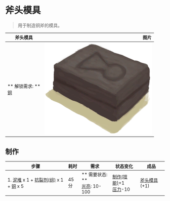 # 斧头模具  
> 用于制造铜斧的模具。  
  
  斧头模具  |   图片   
 ----  |  ----:   
 ** 解锁需求: **<br>[铜](Copper.md)  |  ![](Sprite/MoldAxe.png)   
  
## 制作  
步骤  |  耗时  |  需求  |  状态变化  |  成品  
----  |  ----  |  ----  |  ----  |  ----  
1. [泥堆](MudPile.md) x 1 + [抗裂剂(组)](GpTag_Temper.md) x 1 + [铜](Copper.md) x 5  |  45分  |  ** 需要状态: **<br>[光亮](Light.md): 10-100  |  [制作(技能)](Skill_Crafting.md)+1<br>[压力](Stress.md)-10  |  [斧头模具](MoldAxe.md)(+1)  
